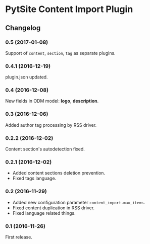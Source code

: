 # PytSite Content Import Plugin


## Changelog

### 0.5 (2017-01-08)
Support of `content`, `section`, `tag` as separate plugins.

### 0.4.1 (2016-12-19)
plugin.json updated.

### 0.4 (2016-12-08)
New fields in ODM model: **logo**, **description**. 

### 0.3 (2016-12-06)
Added author tag processing by RSS driver.

### 0.2.2 (2016-12-02)
Content section's autodetection fixed.

### 0.2.1 (2016-12-02)
- Added content sections deletion prevention.
- Fixed tags language.

### 0.2 (2016-11-29)
- Added new configuration parameter `content_import.max_items`.
- Fixed content duplication in RSS driver.
- Fixed language related things.

### 0.1 (2016-11-26)
First release.
